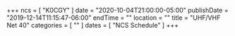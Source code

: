 +++
ncs = [ "K0CGY" ]
date = "2020-10-04T21:00:00-05:00"
publishDate = "2019-12-14T11:15:47-06:00"
endTime = ""
location = ""
title = "UHF/VHF Net 40"
categories = [ "" ]
dates = [ "NCS Schedule" ]
+++
